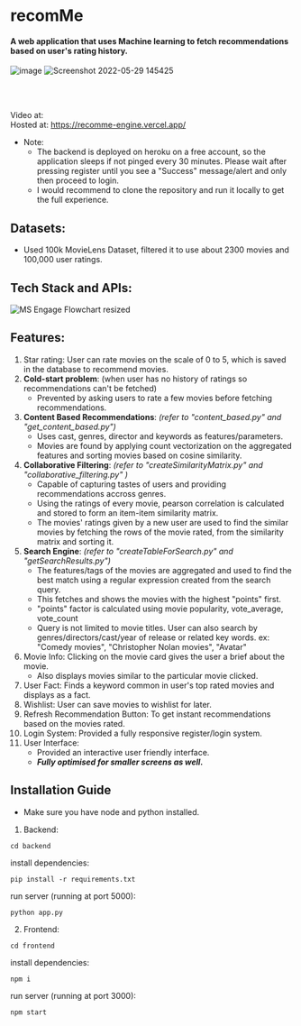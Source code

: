 # recomMe
#### A web application that uses Machine learning to fetch recommendations based on user's rating history.
![image](https://user-images.githubusercontent.com/80412459/170861115-b3589b15-3e14-429c-8e4d-cea8249c9982.png)
![Screenshot 2022-05-29 145425](https://user-images.githubusercontent.com/80412459/170861281-58f4b33c-f2d6-4c0e-8907-fc8e4a765281.jpg)

<br/><br/>

Video at: <br/>
Hosted at: https://recomme-engine.vercel.app/ <br/>
- Note: <br/>
  - The backend is deployed on heroku on a free account, so the application sleeps if not pinged every 30 minutes. Please wait after pressing register until you see a "Success" message/alert and only then proceed to login.<br/>
  - I would recommend to clone the repository and run it locally to get the full experience.

## Datasets:
- Used 100k MovieLens Dataset, filtered it to use about 2300 movies and 100,000 user ratings.

## Tech Stack and APIs:
![MS Engage Flowchart resized](https://user-images.githubusercontent.com/80412459/170856449-fc6253c9-5ab8-4949-ad54-51c0091957b1.png)




## Features:

1. Star rating: User can rate movies on the scale of 0 to 5, which is saved in the database to recommend movies. <br/>
2. **Cold-start problem**: (when user has no history of ratings so recommendations can't be fetched) 
    - Prevented by asking users to rate a few movies before fetching recommendations.<br/>
3. **Content Based Recommendations**: *(refer to "content_based.py" and "get_content_based.py")*
    - Uses cast, genres, director and keywords as features/parameters.
    - Movies are found by applying count vectorization on the aggregated features and sorting movies based on cosine similarity.<br/>
4. **Collaborative Filtering**: *(refer to "createSimilarityMatrix.py" and "collaborative_filtering.py"
)*<br/>
    - Capable of capturing tastes of users and providing recommendations accross genres.
    - Using the ratings of every movie, pearson correlation is calculated and stored to form an item-item similarity matrix.
    - The movies' ratings given by a new user are used to find the similar movies by fetching the rows of the movie rated, from the similarity matrix and sorting it.
5. **Search Engine**: *(refer to "createTableForSearch.py" and "getSearchResults.py")*
    - The features/tags of the movies are aggregated and used to find the best match using a regular expression created           from the search query.
    - This fetches and shows the movies with the highest "points" first.
    - "points" factor is calculated using movie popularity, vote_average, vote_count
    - Query is not limited to movie titles. User can also search by genres/directors/cast/year of release or related key         words. ex: "Comedy movies", "Christopher Nolan movies", "Avatar"
6. Movie Info: Clicking on the movie card gives the user a brief about the movie.
    - Also displays movies similar to the particular movie clicked.
7. User Fact: Finds a keyword common in user's top rated movies and displays as a fact.
8. Wishlist: User can save movies to wishlist for later.
9. Refresh Recommendation Button: To get instant recommendations based on the movies rated.
10. Login System: Provided a fully responsive register/login system. 
11. User Interface: 
    - Provided an interactive user friendly interface.
    - ***Fully optimised for smaller screens as well.***

## Installation Guide
- Make sure you have node and python installed.
1. Backend:
```
cd backend
```
install dependencies:
```
pip install -r requirements.txt
```
run server (running at port 5000):
```
python app.py
```
2. Frontend:
```
cd frontend
```
install dependencies:
```
npm i
```
run server (running at port 3000):
```
npm start
```
